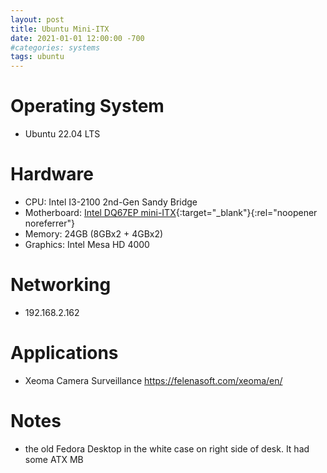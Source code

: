 ```yaml
---
layout: post
title: Ubuntu Mini-ITX
date: 2021-01-01 12:00:00 -700
#categories: systems
tags: ubuntu
---
```


# Operating System
* Ubuntu 22.04 LTS 

# Hardware
* CPU: Intel I3-2100 2nd-Gen Sandy Bridge
* Motherboard: [Intel DQ67EP mini-ITX](https://www.intel.com/content/www/us/en/products/sku/51998/intel-desktop-board-dq67ep/specifications.html){:target="_blank"}{:rel="noopener noreferrer"}
* Memory: 24GB (8GBx2 + 4GBx2)
* Graphics: Intel Mesa HD 4000


# Networking
* 192.168.2.162

# Applications
* Xeoma Camera Surveillance https://felenasoft.com/xeoma/en/

# Notes
* the old Fedora Desktop in the white case on right side of desk. It had some ATX MB